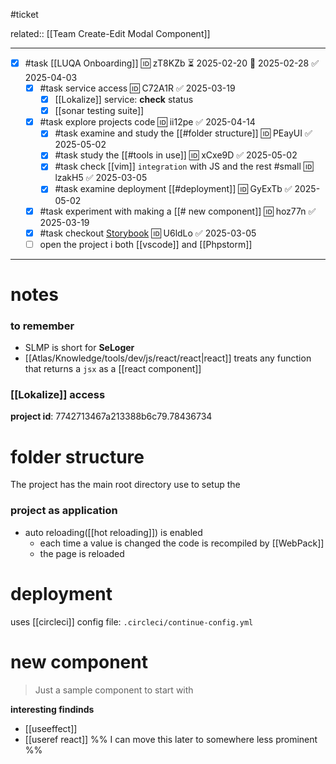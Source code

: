 #ticket 

related:: [[Team Create-Edit Modal Component]]
___
- [x] #task [[LUQA Onboarding]] 🆔 zT8KZb ⏳ 2025-02-20 📅 2025-02-28 ✅ 2025-04-03
	- [x] #task service access 🆔 C72A1R ✅ 2025-03-19
		- [x] [[Lokalize]] service: **check** status
		- [x] [[sonar testing suite]]
	- [x] #task explore projects code 🆔 ii12pe ✅ 2025-04-14
		- [x] #task examine and study the [[#folder structure]] 🆔 PEayUI ✅ 2025-05-02
		- [x]  #task study the [[#tools in use]] 🆔 xCxe9D ✅ 2025-05-02
		- [x] #task check [[vim]] `integration` with JS and the rest #small 🆔 lzakH5 ✅ 2025-03-05
		- [x] #task examine deployment [[#deployment]] 🆔 GyExTb ✅ 2025-05-02
	- [x] #task experiment with making a [[# new component]] 🆔 hoz77n ✅ 2025-03-19
	- [x] #task checkout [Storybook](https://gemini-storybook.prompt-scorpion-preview.aws.aviv.eu/?path=/docs/introduction-getting-started--docs) 🆔 U6ldLo ✅ 2025-03-05
	- [ ] open the project i both [[vscode]] and [[Phpstorm]]

___
# notes

### to remember
- SLMP is short for **SeLoger**
- [[Atlas/Knowledge/tools/dev/js/react/react|react]] treats any function that returns a `jsx` as a [[react component]]

### [[Lokalize]] access
**project id**: 7742713467a213388b6c79.78436734

# folder structure

The project has the main root directory use to setup the 

### project as **application**

- auto reloading([[hot reloading]]) is enabled
	- each time a value is changed the code is recompiled by [[WebPack]]
	- the page is reloaded

# deployment

uses [[circleci]]
config file: `.circleci/continue-config.yml`

# new component
> Just a sample component to start with

**interesting findinds**
- [[useeffect]]
- [[useref react]]
%% I can move this later to somewhere less prominent %%
